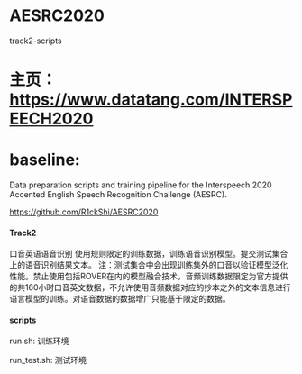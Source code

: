 # AESRC2020

track2-scripts

#####
# 主页：https://www.datatang.com/INTERSPEECH2020

# baseline:

Data preparation scripts and training pipeline for the Interspeech 2020 Accented English Speech Recognition Challenge (AESRC).

https://github.com/R1ckShi/AESRC2020

####  Track2
口音英语语音识别
使用规则限定的训练数据，训练语音识别模型。提交测试集合上的语音识别结果文本。
注：测试集合中会出现训练集外的口音以验证模型泛化性能。禁止使用包括ROVER在内的模型融合技术，音频训练数据限定为官方提供的共160小时口音英文数据，不允许使用音频数据对应的抄本之外的文本信息进行语言模型的训练。对语音数据的数据增广只能基于限定的数据。

#### scripts

run.sh: 训练环境

run_test.sh: 测试环境